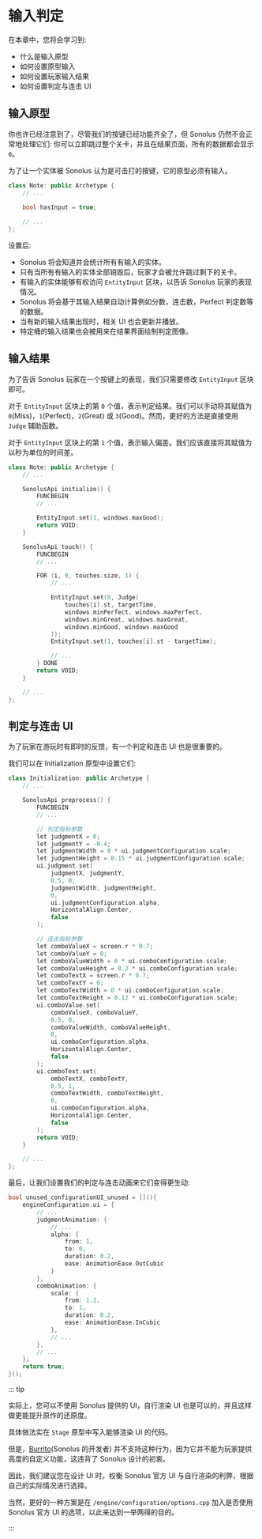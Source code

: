 # 输入判定

在本章中，您将会学习到:

- 什么是输入原型
- 如何设置原型输入
- 如何设置玩家输入结果
- 如何设置判定与连击 UI

## 输入原型

你也许已经注意到了，尽管我们的按键已经功能齐全了，但 Sonolus 仍然不会正常地处理它们: 你可以立即跳过整个关卡，并且在结果页面，所有的数据都会显示 `0`。

为了让一个实体被 Sonolus 认为是可击打的按键，它的原型必须有输入。

```cpp title='/engine/play/Note.cpp'
class Note: public Archetype {
    // ...

    bool hasInput = true;
    
    // ...
};
```

设置后:

- Sonolus 将会知道并会统计所有有输入的实体。
- 只有当所有有输入的实体全部销毁后，玩家才会被允许跳过剩下的关卡。
- 有输入的实体能够有权访问 `EntityInput` 区块，以告诉 Sonolus 玩家的表现情况。
- Sonolus 将会基于其输入结果自动计算例如分数，连击数，Perfect 判定数等的数据。
- 当有新的输入结果出现时，相关 UI 也会更新并播放。
- 特定桶的输入结果也会被用来在结果界面绘制判定图像。

## 输入结果

为了告诉 Sonolus 玩家在一个按键上的表现，我们只需要修改 `EntityInput` 区块即可。

对于 `EntityInput` 区块上的第 `0` 个值，表示判定结果。我们可以手动将其赋值为 `0`(Miss)，`1`(Perfect)，`2`(Great) 或 `3`(Good)。然而，更好的方法是直接使用 `Judge` 辅助函数。 

对于 `EntityInput` 区块上的第 `1` 个值，表示输入偏差。我们应该直接将其赋值为以秒为单位的时间差。

```cpp title='/engine/play/Note.cpp'
class Note: public Archetype {
    // ...

    SonolusApi initialize() {
        FUNCBEGIN
        // ...

        EntityInput.set(1, windows.maxGood);
        return VOID;
    }

    SonolusApi touch() {
        FUNCBEGIN
        // ...

        FOR (i, 0, touches.size, 1) {
            // ...

            EntityInput.set(0, Judge(
                touches[i].st, targetTime, 
                windows.minPerfect, windows.maxPerfect,
                windows.minGreat, windows.maxGreat,
                windows.minGood, windows.maxGood
            ));
            EntityInput.set(1, touches[i].st - targetTime);

            // ...
        } DONE
        return VOID;
    }

    // ...
};
```

## 判定与连击 UI

为了玩家在游玩时有即时的反馈，有一个判定和连击 UI 也是很重要的。

我们可以在 Initialization 原型中设置它们:

```cpp title='/engine/play/Initialization.cpp'
class Initialization: public Archetype {
    // ...

    SonolusApi preprocess() {
        FUNCBEGIN
        // ...

        // 判定指标参数
        let judgmentX = 0;
        let judgmentY = -0.4;
        let judgmentWidth = 0 * ui.judgmentConfiguration.scale;
    	let judgmentHeight = 0.15 * ui.judgmentConfiguration.scale;
        ui.judgment.set(
            judgmentX, judgmentY, 
            0.5, 0, 
            judgmentWidth, judgmentHeight, 
            0, 
            ui.judgmentConfiguration.alpha, 
            HorizontalAlign.Center, 
            false
        );

        // 连击指标参数
        let comboValueX = screen.r * 0.7;
        let comboValueY = 0;
        let comboValueWidth = 0 * ui.comboConfiguration.scale;
        let comboValueHeight = 0.2 * ui.comboConfiguration.scale;
        let comboTextX = screen.r * 0.7;
        let comboTextY = 0;
        let comboTextWidth = 0 * ui.comboConfiguration.scale;
        let comboTextHeight = 0.12 * ui.comboConfiguration.scale;
        ui.comboValue.set(
            comboValueX, comboValueY, 
            0.5, 0, 
            comboValueWidth, comboValueHeight, 
            0, 
            ui.comboConfiguration.alpha, 
            HorizontalAlign.Center, 
            false
        );
        ui.comboText.set(
            omboTextX, comboTextY, 
            0.5, 1, 
            comboTextWidth, comboTextHeight, 
            0, 
            ui.comboConfiguration.alpha, 
            HorizontalAlign.Center, 
            false
        );
        return VOID;    
    }

    // ...
};
```

最后，让我们设置我们的判定与连击动画来它们变得更生动:

```cpp title='/engine/configuration/ui.cpp'
bool unused_configurationUI_unused = [](){
    engineConfiguration.ui = {
        // ...
        judgmentAnimation: {
            // ...
            alpha: {
                from: 1,
                to: 0,
                duration: 0.2,
                ease: AnimationEase.OutCubic
            }
        },
        comboAnimation: {
            scale: {
                from: 1.2,
                to: 1,
                duration: 0.2,
                ease: AnimationEase.InCubic
            },
            // ...
        },
        // ...
    };
    return true;
}();

```

::: tip

实际上，您可以不使用 Sonolus 提供的 UI，自行渲染 UI 也是可以的，并且这样做更能提升原作的还原度。

具体做法实在 `Stage` 原型中写入能够渲染 UI 的代码。

但是，[Burrito](https://github.com/NonSpicyBurrito)(Sonolus 的开发者) 并不支持这种行为，因为它并不能为玩家提供高度的自定义功能，这违背了 Sonolus 设计的初衷。

因此，我们建议您在设计 UI 时，权衡 Sonolus 官方 UI 与自行渲染的利弊，根据自己的实际情况进行选择。

当然，更好的一种方案是在 `/engine/configuration/options.cpp` 加入是否使用 Sonolus 官方 UI 的选项，以此来达到一举两得的目的。

:::